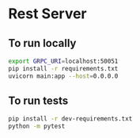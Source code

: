 # Rest Server

## To run locally

```bash
export GRPC_URI=localhost:50051
pip install -r requirements.txt
uvicorn main:app --host=0.0.0.0
```

## To run tests

```bash
pip install -r dev-requirements.txt
python -m pytest
```
